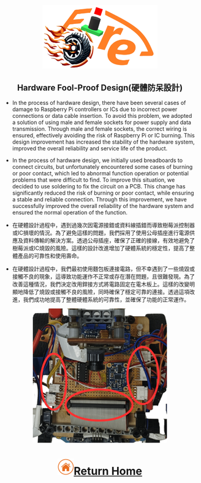 <div align="center"><img src="../../other/img/logo.png" width="300" alt=" logo"></div>

## <div align="center">Hardware Fool-Proof Design(硬體防呆設計)</div>
<div align="center">


</div>

- In the process of hardware design, there have been several cases of damage to Raspberry Pi controllers or ICs due to incorrect power connections or data cable insertion. To avoid this problem, we adopted a solution of using male and female sockets for power supply and data transmission. Through male and female sockets, the correct wiring is ensured, effectively avoiding the risk of Raspberry Pi or IC burning. This design improvement has increased the stability of the hardware system, improved the overall reliability and service life of the product.
- In the process of hardware design, we initially used breadboards to connect circuits, but unfortunately encountered some cases of burning or poor contact, which led to abnormal function operation or potential problems that were difficult to find. To improve this situation, we decided to use soldering to fix the circuit on a PCB. This change has significantly reduced the risk of burning or poor contact, while ensuring a stable and reliable connection. Through this improvement, we have successfully improved the overall reliability of the hardware system and ensured the normal operation of the function.

- 在硬體設計過程中，遇到過幾次因電源接錯或資料線插錯而導致樹莓派控制器或IC損壞的情況。為了避免這樣的問題，我們採用了使用公母插座進行電源供應及資料傳輸的解決方案。透過公母插座，確保了正確的接線，有效地避免了樹莓派或IC燒毀的風險。這樣的設計改進增加了硬體系統的穩定性，提高了整體產品的可靠性和使用壽命。
- 在硬體設計過程中，我們最初使用麵包板連接電路，但不幸遇到了一些燒毀或接觸不良的現象，這導致功能運作不正常或存在潛在問題，且很難發現。為了改善這種情況，我們決定改用銲接方式將電路固定在電木板上。這樣的改變明顯地降低了燒毀或接觸不良的風險，同時確保了穩定可靠的連接。透過這項改進，我們成功地提高了整體硬體系統的可靠性，並確保了功能的正常運作。

<div align="center"><img src="./img/電路板.png" alt="插座" width="350"></div>

# <div align="center">![HOME](../../other/img/Home.png)[Return Home](../../)</div>  

